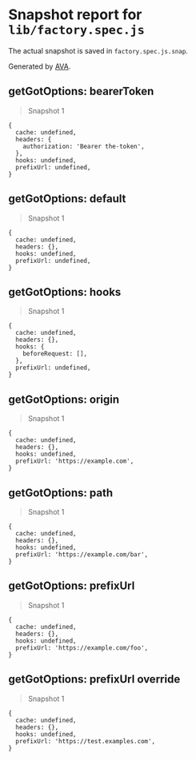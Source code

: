 # Snapshot report for `lib/factory.spec.js`

The actual snapshot is saved in `factory.spec.js.snap`.

Generated by [AVA](https://avajs.dev).

## getGotOptions: bearerToken

> Snapshot 1

    {
      cache: undefined,
      headers: {
        authorization: 'Bearer the-token',
      },
      hooks: undefined,
      prefixUrl: undefined,
    }

## getGotOptions: default

> Snapshot 1

    {
      cache: undefined,
      headers: {},
      hooks: undefined,
      prefixUrl: undefined,
    }

## getGotOptions: hooks

> Snapshot 1

    {
      cache: undefined,
      headers: {},
      hooks: {
        beforeRequest: [],
      },
      prefixUrl: undefined,
    }

## getGotOptions: origin

> Snapshot 1

    {
      cache: undefined,
      headers: {},
      hooks: undefined,
      prefixUrl: 'https://example.com',
    }

## getGotOptions: path

> Snapshot 1

    {
      cache: undefined,
      headers: {},
      hooks: undefined,
      prefixUrl: 'https://example.com/bar',
    }

## getGotOptions: prefixUrl

> Snapshot 1

    {
      cache: undefined,
      headers: {},
      hooks: undefined,
      prefixUrl: 'https://example.com/foo',
    }

## getGotOptions: prefixUrl override

> Snapshot 1

    {
      cache: undefined,
      headers: {},
      hooks: undefined,
      prefixUrl: 'https://test.examples.com',
    }
